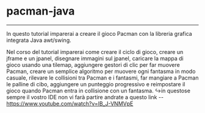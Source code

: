 # pacman-java
-------------------------------
In questo tutorial imparerai a creare il gioco Pacman con la libreria grafica integrata Java awt/swing.

Nel corso del tutorial imparerai come creare il ciclo di gioco, creare un jframe e un jpanel, disegnare immagini sul jpanel, caricare la mappa di gioco usando una tilemap, aggiungere gestori di clic per far muovere Pacman, creare un semplice algoritmo per muovere ogni fantasma in modo casuale, rilevare le collisioni tra Pacman e i fantasmi, far mangiare a Pacman le palline di cibo, aggiungere un punteggio progressivo e reimpostare il gioco quando Pacman entra in collisione con un fantasma.
↪in questose sempre il vostro IDE non vi farà partire andrate a questo link --
https://www.youtube.com/watch?v=lB_J-VNMVpE
